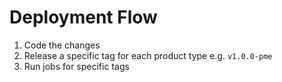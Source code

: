 # Deployment Flow

1. Code the changes
2. Release a specific tag for each product type e.g. `v1.0.0-pme`
3. Run jobs for specific tags
